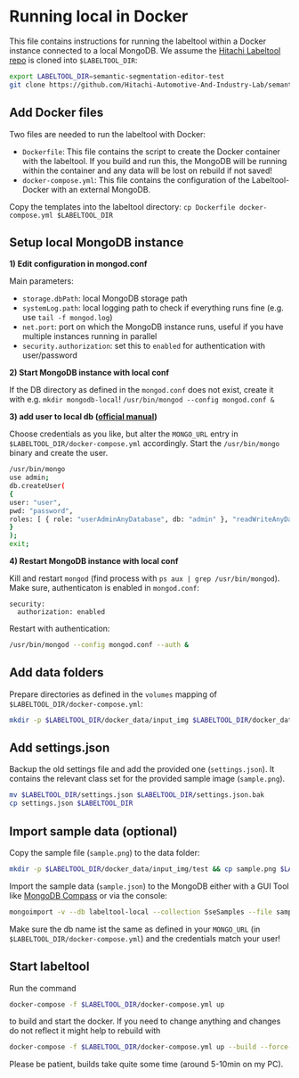 # Running local in Docker
This file contains instructions for running the labeltool within a Docker instance connected to a local MongoDB. We assume the [Hitachi Labeltool repo](https://github.com/Hitachi-Automotive-And-Industry-Lab/semantic-segmentation-editor) is cloned into `$LABELTOOL_DIR`:
``` bash
export LABELTOOL_DIR=semantic-segmentation-editor-test
git clone https://github.com/Hitachi-Automotive-And-Industry-Lab/semantic-segmentation-editor $LABELTOOL_DIR
```

## Add Docker files
Two files are needed to run the labeltool with Docker:
- `Dockerfile`: This file contains the script to create the Docker container with the labeltool. If you build and run this, the MongoDB will be running within the container and any data will be lost on rebuild if not saved!
- `docker-compose.yml`: This file contains the configuration of the Labeltool-Docker with an external MongoDB.

Copy the templates into the labeltool directory:
`cp Dockerfile docker-compose.yml $LABELTOOL_DIR`

## Setup local MongoDB instance
**1) Edit configuration in mongod.conf**

Main parameters:
-  `storage.dbPath`: local MongoDB storage path
-  `systemLog.path`: local logging path to check if everything runs fine (e.g. use `tail -f mongod.log`)
-  `net.port`: port on which the MongoDB instance runs, useful if you have multiple instances running in parallel
-  `security.authorization`: set this to `enabled` for authentication with user/password

**2) Start MongoDB instance with local conf**

If the DB directory as defined in the `mongod.conf` does not exist, create it with e.g. `mkdir mongodb-local`!
`/usr/bin/mongod --config mongod.conf &`

**3) add user to local db ([official manual](https://docs.mongodb.com/manual/tutorial/enable-authentication/#create-the-user-administrator))**

Choose credentials as you like, but alter the `MONGO_URL` entry in `$LABELTOOL_DIR/docker-compose.yml` accordingly. Start the `/usr/bin/mongo` binary and create the user.
``` bash
/usr/bin/mongo
use admin;
db.createUser(
{
user: "user",
pwd: "password",
roles: [ { role: "userAdminAnyDatabase", db: "admin" }, "readWriteAnyDatabase" ]
}
);
exit;
```
**4) Restart MongoDB instance with local conf**

Kill and restart `mongod` (find process with `ps aux | grep /usr/bin/mongod`). Make sure, authenticaton is enabled in `mongod.conf`:
```
security:
  authorization: enabled
```
Restart with authentication:
``` bash
/usr/bin/mongod --config mongod.conf --auth &
```

## Add data folders
Prepare directories as defined in the `volumes` mapping of `$LABELTOOL_DIR/docker-compose.yml`:
``` bash
mkdir -p $LABELTOOL_DIR/docker_data/input_img $LABELTOOL_DIR/docker_data/output_img
```

## Add settings.json
Backup the old settings file and add the provided one (`settings.json`). It contains the relevant class set for the provided sample image (`sample.png`).
``` bash
mv $LABELTOOL_DIR/settings.json $LABELTOOL_DIR/settings.json.bak
cp settings.json $LABELTOOL_DIR
```

## Import sample data (optional)
Copy the sample file (`sample.png`) to the data folder:
``` bash
mkdir -p $LABELTOOL_DIR/docker_data/input_img/test && cp sample.png $LABELTOOL_DIR/docker_data/input_img/test
```
Import the sample data (`sample.json`) to the MongoDB either with a GUI Tool like [MongoDB Compass](https://www.mongodb.com/products/compass) or via the console:
``` bash
mongoimport -v --db labeltool-local --collection SseSamples --file sample.json -u user -p password --authenticationDatabase admin
```
Make sure the db name ist the same as defined in your `MONGO_URL` (in `$LABELTOOL_DIR/docker-compose.yml`) and the credentials match your user!

## Start labeltool
Run the command
```bash
docker-compose -f $LABELTOOL_DIR/docker-compose.yml up
```
to build and start the docker. If you need to change anything and changes do not reflect it might help to rebuild with
``` bash
docker-compose -f $LABELTOOL_DIR/docker-compose.yml up --build --force-recreate
```
Please be patient, builds take quite some time (around 5-10min on my PC).
